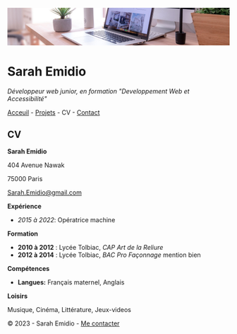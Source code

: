 ![bureau](bureau.jpg)

# Sarah Emidio

*Développeur web junior, en formation "Developpement Web et Accessibilité"*

[Acceuil](README.md) - [Projets](Projets.md) - CV - [Contact](Contact.md) 

## CV

__Sarah Emidio__

404 Avenue Nawak

75000 Paris

[Sarah.Emidio@gmail.com](https://github.com/Sarah-Emidio)



__Expérience__

- _2015 à 2022_: Opératrice machine

__Formation__

- __2010 à 2012__ : Lycée Tolbiac, *CAP Art de la Reliure*
- __2012 à 2014__ : Lycée Tolbiac, *BAC Pro Façonnage* mention bien

__Compétences__

- __Langues:__ Français maternel, Anglais 


__Loisirs__

Musique, Cinéma, Littérature, Jeux-videos

© 2023 - Sarah Emidio - [Me contacter](https://github.com/Sarah-Emidio)
